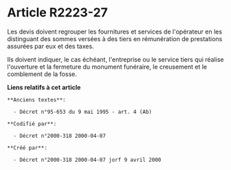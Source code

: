# Article R2223-27

Les devis doivent regrouper les fournitures et services de l'opérateur en les distinguant des sommes versées à des tiers en
rémunération de prestations assurées par eux et des taxes.

Ils doivent indiquer, le cas échéant, l'entreprise ou le service tiers qui réalise l'ouverture et la fermeture du monument
funéraire, le creusement et le comblement de la fosse.

**Liens relatifs à cet article**

	**Anciens textes**:

	  - Décret n°95-653 du 9 mai 1995 - art. 4 (Ab)

	**Codifié par**:

	  - Décret n°2000-318 2000-04-07

	**Créé par**:

	  - Décret n°2000-318 2000-04-07 jorf 9 avril 2000
